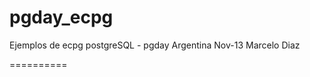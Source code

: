 pgday_ecpg
==========

Ejemplos de ecpg postgreSQL - pgday Argentina Nov-13
Marcelo Diaz

==========


